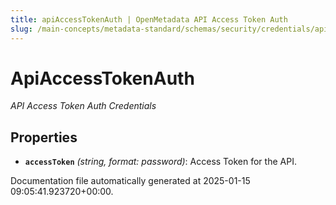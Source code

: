 ```yaml
---
title: apiAccessTokenAuth | OpenMetadata API Access Token Auth
slug: /main-concepts/metadata-standard/schemas/security/credentials/apiaccesstokenauth
---
```


# ApiAccessTokenAuth

*API Access Token Auth Credentials*

## Properties

- **`accessToken`** *(string, format: password)*: Access Token for the API.


Documentation file automatically generated at 2025-01-15 09:05:41.923720+00:00.
